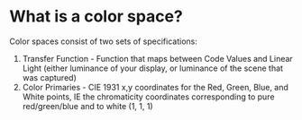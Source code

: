# What is a color space?

Color spaces consist of two sets of specifications:
1. Transfer Function - Function that maps between Code Values and Linear Light (either luminance of your display, or luminance of the scene that was captured)
2. Color Primaries - CIE 1931 x,y coordinates for the Red, Green, Blue, and White points, IE the chromaticity coordinates corresponding to pure red/green/blue and to white (1, 1, 1)


